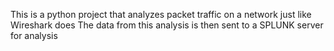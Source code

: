 This is a python project that analyzes packet traffic on a network just like Wireshark does
The data from this analysis is then sent to a SPLUNK server for analysis
